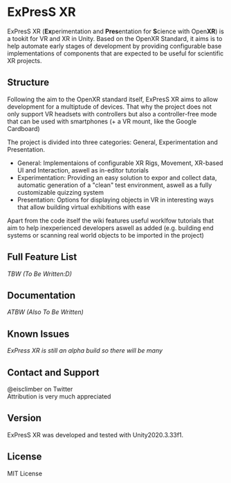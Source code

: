 # ExPresS XR
ExPresS XR (**Ex**perimentation and **Pres**entation for **S**cience with Open**XR**) is a tookit for VR and XR in Unity.
Based on the OpenXR Standard, it aims is to help automate early stages of development by providing configurable base implementations of components that are expected to be useful for scientific XR projects.  

## Structure
Following the aim to the OpenXR standard itself, ExPresS XR aims to allow development for a multiptude of devices. 
That why the project does not only support VR headsets with controllers but also a controller-free mode that can be used with smartphones (+ a VR mount, like the Google Cardboard)

The project is divided into three categories: General, Experimentation and Presentation.
- General: Implementaions of configurable XR Rigs, Movement, XR-based UI and Interaction, aswell as in-editor tutorials
- Experimentation: Providing an easy solution to expor and collect data, automatic generation of a "clean" test environment, aswell as a fully customizable quizzing system
- Presentation: Options for displaying objects in VR in interesting ways that allow building virtual exhibitions with ease

Apart from the code itself the wiki features useful worklfow tutorials that aim to help inexperienced developers aswell as added (e.g. building end systems or scanning real world objects to be imported in the project)


## Full Feature List
*TBW (To Be Written:D)*


## Documentation
*ATBW (Also To Be Written)*


## Known Issues
*ExPress XR is still an alpha build so there will be many*


## Contact and Support
@eisclimber on Twitter  
Attribution is very much appreciated


## Version
ExPresS XR was developed and tested with Unity2020.3.33f1.


## License
MIT License
